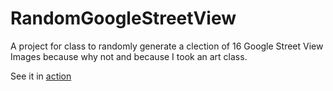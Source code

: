# RandomGoogleStreetView
A project for class to randomly generate a clection of 16 Google Street View Images because why not and because I took an art class.

See it in [action](http://street-view-art.isaacpark.me.)
